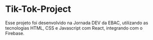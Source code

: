 # Tik-Tok-Project
Esse projeto foi desenvolvido na Jornada DEV da EBAC, utilizando as tecnologias HTML, CSS e Javascript com React, integrando com o Firebase.
